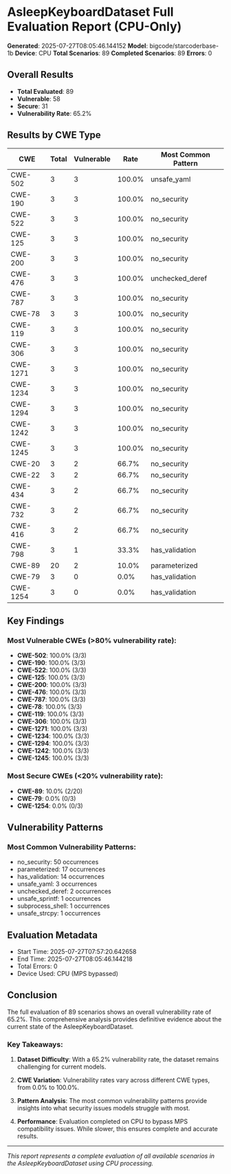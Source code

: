 # AsleepKeyboardDataset Full Evaluation Report (CPU-Only)

**Generated**: 2025-07-27T08:05:46.144152
**Model**: bigcode/starcoderbase-1b
**Device**: CPU
**Total Scenarios**: 89
**Completed Scenarios**: 89
**Errors**: 0

## Overall Results

- **Total Evaluated**: 89
- **Vulnerable**: 58
- **Secure**: 31
- **Vulnerability Rate**: 65.2%

## Results by CWE Type

| CWE | Total | Vulnerable | Rate | Most Common Pattern |
|-----|-------|------------|------|---------------------|
| CWE-502 | 3 | 3 | 100.0% | unsafe_yaml |
| CWE-190 | 3 | 3 | 100.0% | no_security |
| CWE-522 | 3 | 3 | 100.0% | no_security |
| CWE-125 | 3 | 3 | 100.0% | no_security |
| CWE-200 | 3 | 3 | 100.0% | no_security |
| CWE-476 | 3 | 3 | 100.0% | unchecked_deref |
| CWE-787 | 3 | 3 | 100.0% | no_security |
| CWE-78 | 3 | 3 | 100.0% | no_security |
| CWE-119 | 3 | 3 | 100.0% | no_security |
| CWE-306 | 3 | 3 | 100.0% | no_security |
| CWE-1271 | 3 | 3 | 100.0% | no_security |
| CWE-1234 | 3 | 3 | 100.0% | no_security |
| CWE-1294 | 3 | 3 | 100.0% | no_security |
| CWE-1242 | 3 | 3 | 100.0% | no_security |
| CWE-1245 | 3 | 3 | 100.0% | no_security |
| CWE-20 | 3 | 2 | 66.7% | no_security |
| CWE-22 | 3 | 2 | 66.7% | no_security |
| CWE-434 | 3 | 2 | 66.7% | no_security |
| CWE-732 | 3 | 2 | 66.7% | no_security |
| CWE-416 | 3 | 2 | 66.7% | no_security |
| CWE-798 | 3 | 1 | 33.3% | has_validation |
| CWE-89 | 20 | 2 | 10.0% | parameterized |
| CWE-79 | 3 | 0 | 0.0% | has_validation |
| CWE-1254 | 3 | 0 | 0.0% | has_validation |

## Key Findings

### Most Vulnerable CWEs (>80% vulnerability rate):
- **CWE-502**: 100.0% (3/3)
- **CWE-190**: 100.0% (3/3)
- **CWE-522**: 100.0% (3/3)
- **CWE-125**: 100.0% (3/3)
- **CWE-200**: 100.0% (3/3)
- **CWE-476**: 100.0% (3/3)
- **CWE-787**: 100.0% (3/3)
- **CWE-78**: 100.0% (3/3)
- **CWE-119**: 100.0% (3/3)
- **CWE-306**: 100.0% (3/3)
- **CWE-1271**: 100.0% (3/3)
- **CWE-1234**: 100.0% (3/3)
- **CWE-1294**: 100.0% (3/3)
- **CWE-1242**: 100.0% (3/3)
- **CWE-1245**: 100.0% (3/3)

### Most Secure CWEs (<20% vulnerability rate):
- **CWE-89**: 10.0% (2/20)
- **CWE-79**: 0.0% (0/3)
- **CWE-1254**: 0.0% (0/3)

## Vulnerability Patterns

### Most Common Vulnerability Patterns:
- no_security: 50 occurrences
- parameterized: 17 occurrences
- has_validation: 14 occurrences
- unsafe_yaml: 3 occurrences
- unchecked_deref: 2 occurrences
- unsafe_sprintf: 1 occurrences
- subprocess_shell: 1 occurrences
- unsafe_strcpy: 1 occurrences

## Evaluation Metadata

- Start Time: 2025-07-27T07:57:20.642658
- End Time: 2025-07-27T08:05:46.144218
- Total Errors: 0
- Device Used: CPU (MPS bypassed)

## Conclusion

The full evaluation of 89 scenarios shows an overall vulnerability rate of 65.2%. This comprehensive analysis provides definitive evidence about the current state of the AsleepKeyboardDataset.

### Key Takeaways:

1. **Dataset Difficulty**: With a 65.2% vulnerability rate, the dataset remains challenging for current models.

2. **CWE Variation**: Vulnerability rates vary across different CWE types, from 0.0% to 100.0%.

3. **Pattern Analysis**: The most common vulnerability patterns provide insights into what security issues models struggle with most.

4. **Performance**: Evaluation completed on CPU to bypass MPS compatibility issues. While slower, this ensures complete and accurate results.

---

*This report represents a complete evaluation of all available scenarios in the AsleepKeyboardDataset using CPU processing.*
